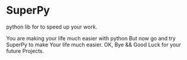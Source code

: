 # SuperPy
python lib for to speed up your work.


You are making your life much easier with python But now go and try SuperPy to make Your life much easier.
OK, Bye && Good Luck for your future Projects.
